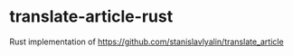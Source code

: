 # translate-article-rust
Rust implementation of https://github.com/stanislavlyalin/translate_article
